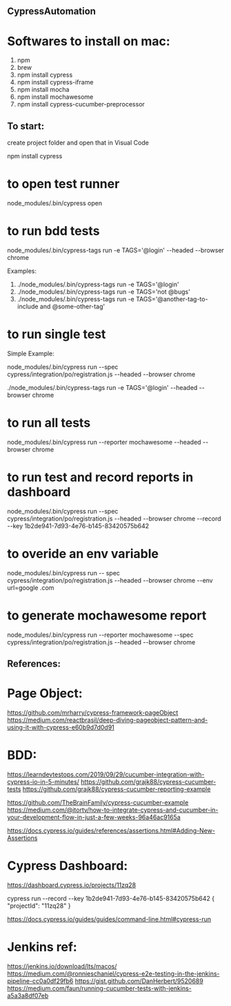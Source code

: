 ## CypressAutomation

# Softwares to install on mac:
1. npm
2. brew
3. npm install cypress
4. npm install cypress-iframe
5. npm install mocha
6. npm install mochawesome
7. npm install cypress-cucumber-preprocessor

## To start:
create project folder and open that in Visual Code

npm install cypress

# to open test runner
node_modules/.bin/cypress open

# to run bdd tests
node_modules/.bin/cypress-tags run -e TAGS='@login' --headed --browser chrome

Examples: 
1. ./node_modules/.bin/cypress-tags run -e TAGS='@login'
2. ./node_modules/.bin/cypress-tags run -e TAGS='not @bugs'
3. ./node_modules/.bin/cypress-tags run -e TAGS='@another-tag-to-include and @some-other-tag'

# to run single test

Simple Example:

node_modules/.bin/cypress run --spec cypress/integration/po/registration.js --headed --browser chrome

./node_modules/.bin/cypress-tags run -e TAGS='@login' --headed --browser chrome

# to run all tests
node_modules/.bin/cypress run --reporter mochawesome --headed --browser chrome

# to run test and record reports in dashboard
 node_modules/.bin/cypress run --spec cypress/integration/po/registration.js --headed --browser chrome --record --key 1b2de941-7d93-4e76-b145-83420575b642

# to overide an env variable
 node_modules/.bin/cypress run -- spec cypress/integration/po/registration.js --headed --browser chrome --env url=google .com

# to generate mochawesome report
 node_modules/.bin/cypress run --reporter mochawesome --spec cypress/integration/po/registration.js --headed --browser chrome 

## References:

# Page Object:
https://github.com/mrharry/cypress-framework-pageObject
https://medium.com/reactbrasil/deep-diving-pageobject-pattern-and-using-it-with-cypress-e60b9d7d0d91

# BDD:
https://learndevtestops.com/2019/09/29/cucumber-integration-with-cypress-io-in-5-minutes/
https://github.com/grajk88/cypress-cucumber-tests
https://github.com/grajk88/cypress-cucumber-reporting-example

https://github.com/TheBrainFamily/cypress-cucumber-example
https://medium.com/@itortv/how-to-integrate-cypress-and-cucumber-in-your-development-flow-in-just-a-few-weeks-96a46ac9165a

https://docs.cypress.io/guides/references/assertions.html#Adding-New-Assertions

# Cypress Dashboard:
https://dashboard.cypress.io/projects/11zq28

cypress run --record --key 1b2de941-7d93-4e76-b145-83420575b642
{
  "projectId": "11zq28"
}

 https://docs.cypress.io/guides/guides/command-line.html#cypress-run

 # Jenkins ref:
 https://jenkins.io/download/lts/macos/
 https://medium.com/@ronnieschaniel/cypress-e2e-testing-in-the-jenkins-pipeline-cc0a0df29fb6
 https://gist.github.com/DanHerbert/9520689
 https://medium.com/faun/running-cucumber-tests-with-jenkins-a5a3a8df07eb